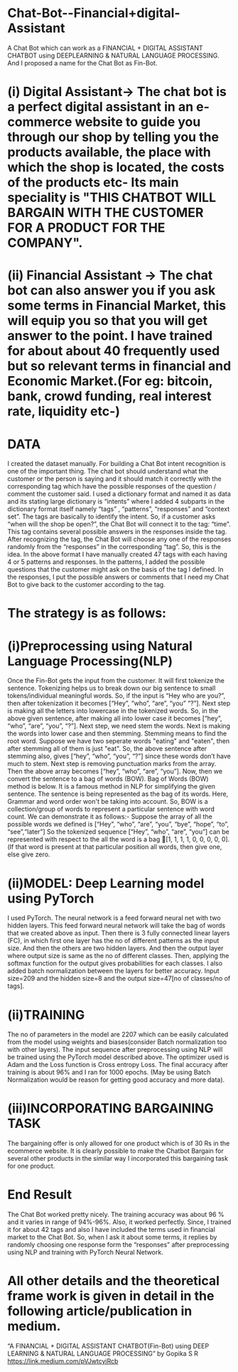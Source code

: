 # Chat-Bot--Financial+digital-Assistant
A Chat Bot which can work as  a FINANCIAL + DIGITAL ASSISTANT CHATBOT using DEEPLEARNING & NATURAL LANGUAGE PROCESSING. And I proposed a name for the Chat Bot as Fin-Bot.

# (i)	Digital Assistant-> The chat bot is a perfect digital assistant in an e-commerce website to guide you through our shop by telling you the products available, the place with which the shop is located, the costs of the products etc- Its main speciality is "THIS CHATBOT WILL BARGAIN WITH THE CUSTOMER FOR A PRODUCT FOR THE COMPANY". 

# (ii)	Financial Assistant -> The chat bot can also answer you if you ask some terms in Financial Market, this will equip you so that you will get answer to the point. I have trained for about about 40 frequently used but so relevant terms in financial and Economic Market.(For eg: bitcoin, bank, crowd funding, real interest rate, liquidity etc-)
# DATA
I created the dataset manually. For building a Chat Bot intent recognition is one
of the important thing. The chat bot should understand what the customer or the person is saying
and it should match it correctly with the corresponding tag which have the possible responses of
the question / comment the customer said.
I used a dictionary format and named it as data and its stating large dictionary is “intents” where I
added 4 subparts in the dictionary format itself namely “tags” , “patterns”, “responses” and
“context set”. The tags are basically to identify the intent. So, if a customer asks “when will the
shop be open?”, the Chat Bot will connect it to the tag: “time”. This tag contains several possible
answers in the responses inside the tag. After recognizing the tag, the Chat Bot will choose any
one of the responses randomly from the “responses” in the corresponding “tag”. So, this is the
idea.
In the above format I have manually created 47 tags with each having 4 or 5 patterns and responses.
In the patterns, I added the possible questions that the customer might ask on the basis of the tag I defined. In the responses, I put the possible answers or comments
that I need my Chat Bot to give back to the customer according to the tag. 


# The strategy is as follows:

# (i)Preprocessing using Natural Language Processing(NLP)
Once the Fin-Bot gets the input from the customer. It will first tokenize the sentence. Tokenizing
helps us to break down our big sentence to small tokens/individual meaningful words. So, if the
input is “Hey who are you?”, then after tokenization it becomes [“Hey”, “who”, “are”, “you” “?”].
Next step is making all the letters into lowercase in the tokenized words. So, in the above given
sentence, after making all into lower case it becomes [“hey”, “who”, “are”, “you”, “?”].
Next step, we need stem the words. Next is making the words into lower case and then stemming.
Stemming means to find the root word. Suppose we have two seperate words "eating" and "eaten",
then after stemming all of them is just "eat". So, the above sentence after stemming also, gives
[“hey”, “who”, “you”, “?”] since these words don’t have much to stem.
Next step is removing punctuation marks from the array. Then the above array becomes [“hey”,
“who”, “are”, “you”].
Now, then we convert the sentence to a bag of words (BOW). Bag of Words (BOW) method is
below. It is a famous method in NLP for simplifying the given sentence. The sentence is being represented as the bag of its words. Here, Grammar and word order won't be taking into account.
So, BOW is a collection/group of words to represent a particular sentence with word count.
We can demonstrate it as follows:- Suppose the array of all the possible words we defined is
[“Hey”, “who”, “are”, “you”, “bye”, “hope”, “to”, “see”,“later”]
So the tokenized sequence [“Hey”, “who”, “are”, “you”] can be represented with respect to the
all the word is a bag [1, 1, 1, 1, 0, 0, 0, 0, 0]. (If that word is present at that particular position
all words, then give one, else give zero.

# (ii)MODEL: Deep Learning model using PyTorch
I used PyTorch. The neural network is a feed forward neural net with two hidden layers. This
feed forward neural network will take the bag of words that we created above as input. Then
there is 3 fully connected linear layers (FC), in which first one layer has the no of different
patterns as the input size. And then the others are two hidden layers.
And then the output layer where output size is same as the no of different classes. Then, applying
the softmax function for the output gives probabilities for each classes. I also added batch
normalization between the layers for better accuracy. Input size=209 and the hidden size=8 and
the output size=47[no of classes/no of tags]. 

# (ii)TRAINING
The no of parameters in the model are 2207 which can be easily calculated from the model using
weights and biases(consider Batch normalization too with other layers).
The input sequence after preprocessing using NLP will be trained using the PyTorch model
described above. The optimizer used is Adam and the Loss function is Cross entropy Loss. The final accuracy after training is about 96% and I ran for 1000 epochs. (May be using Batch
Normalization would be reason for getting good accuracy and more data).

# (iii)INCORPORATING BARGAINING TASK
The bargaining offer is only allowed for one product which is of 30 Rs in the ecommerce
website. It is clearly possible to
make the Chatbot Bargain for several other products in the similar way I incorporated this
bargaining task for one product.

# End Result
The Chat Bot worked pretty nicely. The training accuracy was about 96 % and it varies in range
of 94%-96%. Also, it worked perfectly. Since, I trained it for about 42 tags and also I have included
the terms used in financial market to the Chat Bot. So, when I ask it about some terms, it replies by randomly choosing one response form the “responses” after preprocessing using NLP and
training with PyTorch Neural Network. 

# All other details and the theoretical frame work is given in detail in the following article/publication in medium.
“A FINANCIAL + DIGITAL ASSISTANT CHATBOT(Fin-Bot) using DEEP LEARNING & NATURAL LANGUAGE PROCESSING” by Gopika S R 
https://link.medium.com/pVJwtcyiRcb




